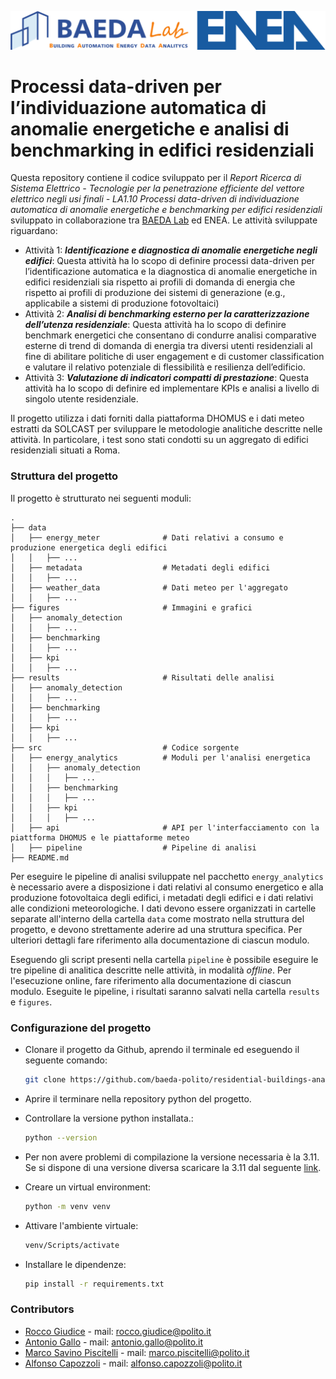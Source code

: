 ![](figures/logo.png)  

# Processi data-driven per l’individuazione automatica di anomalie energetiche e analisi di benchmarking in edifici residenziali

Questa repository contiene il codice sviluppato per il _Report Ricerca di Sistema Elettrico - Tecnologie per la penetrazione efficiente del vettore elettrico negli usi finali - LA1.10 Processi data-driven di individuazione automatica di anomalie energetiche e benchmarking per edifici residenziali_ sviluppato in collaborazione tra [BAEDA Lab](https://baeda.polito.it/) ed ENEA. Le attività sviluppate riguardano:

- Attività 1: ***Identificazione e diagnostica di anomalie energetiche negli edifici***: Questa attività ha lo scopo di definire processi data-driven per l’identificazione automatica e la diagnostica di anomalie energetiche in edifici residenziali sia rispetto ai profili di domanda di energia che rispetto ai profili di produzione dei sistemi di generazione (e.g., applicabile a sistemi di produzione fotovoltaici)
- Attività 2: ***Analisi di benchmarking esterno per la caratterizzazione dell’utenza residenziale***: Questa attività ha lo scopo di definire benchmark energetici che consentano di condurre analisi comparative esterne di trend di domanda di energia tra diversi utenti residenziali al fine di abilitare politiche di user engagement e di customer classification e valutare il relativo potenziale di flessibilità e resilienza dell’edificio.
- Attività 3: ***Valutazione di indicatori compatti di prestazione***: Questa attività ha lo scopo di definire ed implementare KPIs e analisi a livello di singolo utente residenziale.

Il progetto utilizza i dati forniti dalla piattaforma DHOMUS e i dati meteo estratti da SOLCAST per sviluppare le metodologie analitiche descritte nelle attività.
In particolare, i test sono stati condotti su un aggregato di edifici residenziali situati a Roma.

### Struttura del progetto
Il progetto è strutturato nei seguenti moduli:
```plaintext
.
├── data                    
│   ├── energy_meter              # Dati relativi a consumo e produzione energetica degli edifici
│   │   ├── ...
│   ├── metadata                  # Metadati degli edifici
│   │   ├── ...
│   ├── weather_data              # Dati meteo per l'aggregato
│   │   ├── ...
├── figures                       # Immagini e grafici
│   ├── anomaly_detection
│   │   ├── ...
│   ├── benchmarking
│   │   ├── ...
│   ├── kpi
│   │   ├── ...
├── results                       # Risultati delle analisi
│   ├── anomaly_detection
│   │   ├── ...
│   ├── benchmarking
│   │   ├── ...
│   ├── kpi
│   │   ├── ...
├── src                           # Codice sorgente
│   ├── energy_analytics          # Moduli per l'analisi energetica
│   │   ├── anomaly_detection
│   │   │   ├── ...
│   │   ├── benchmarking
│   │   │   ├── ...
│   │   ├── kpi
│   │   │   ├── ...
│   ├── api                       # API per l'interfacciamento con la piattforma DHOMUS e le piattaforme meteo
│   ├── pipeline                  # Pipeline di analisi 
├── README.md
```

Per eseguire le pipeline di analisi sviluppate nel pacchetto `energy_analytics` è necessario avere a disposizione i dati relativi al consumo energetico e alla produzione fotovoltaica degli edifici, i metadati degli edifici e i dati relativi alle condizioni meteorologiche. I dati devono essere organizzati in cartelle separate all'interno della cartella `data` come mostrato nella struttura del progetto, e devono strettamente aderire ad una struttura specifica. Per ulteriori dettagli fare riferimento alla documentazione di ciascun modulo.

Eseguendo gli script presenti nella cartella `pipeline` è possibile eseguire le tre pipeline di analitica descritte nelle attività, in modalità _offline_. Per l'esecuzione online, fare riferimento alla documentazione di ciascun modulo. Eseguite le pipeline, i risultati saranno salvati nella cartella `results` e `figures`.
 

###  Configurazione del progetto

- Clonare il progetto da Github, aprendo il terminale ed eseguendo il seguente comando:
    ```bash
  git clone https://github.com/baeda-polito/residential-buildings-analytics
    ```

- Aprire il terminare nella repository python del progetto.

- Controllare la versione python installata.:
    ```bash
  python --version
    ```

- Per non avere problemi di compilazione la versione necessaria è la 3.11. Se si dispone di una versione diversa scaricare la 3.11 dal seguente [link](https://www.python.org/downloads/release/python-3110/).

- Creare un virtual environment:
    ```bash
    python -m venv venv
    ```
- Attivare l'ambiente virtuale:
    ```bash
    venv/Scripts/activate
    ```
- Installare le dipendenze:
    ```bash
    pip install -r requirements.txt
    ```
  
### Contributors
- [Rocco Giudice](https://github.com/Giudice7) - mail: [rocco.giudice@polito.it](mailto:rocco.giudice@polito.it)
- [Antonio Gallo](http://www.baeda.polito.it/people/members/gallo_antonio) - mail: [antonio.gallo@polito.it](mailto:antonio.gallo@polito.it)
- [Marco Savino Piscitelli](http://www.baeda.polito.it/people/members/piscitelli_marco_savino) - mail: [marco.piscitelli@polito.it](mailto:marco.piscitelli@polito.it)
- [Alfonso Capozzoli](http://www.baeda.polito.it/people/lab_director/capozzoli_alfonso) - mail: [alfonso.capozzoli@polito.it](mailto:alalfonso.capozzoli@polito.it)